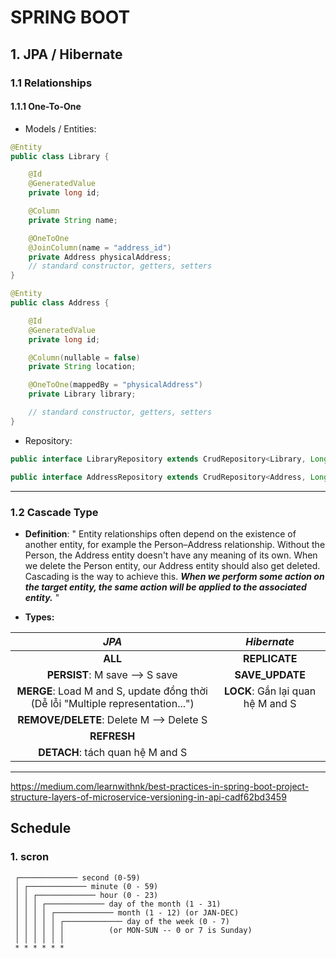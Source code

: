 # SPRING BOOT
## **1. JPA / Hibernate**

### **1.1 Relationships**

#### **1.1.1 One-To-One**
- Models / Entities:
```java
@Entity
public class Library {

    @Id
    @GeneratedValue
    private long id;

    @Column
    private String name;

    @OneToOne
    @JoinColumn(name = "address_id")
    private Address physicalAddress;
    // standard constructor, getters, setters
}
```

```java
@Entity
public class Address {

    @Id
    @GeneratedValue
    private long id;

    @Column(nullable = false)
    private String location;

    @OneToOne(mappedBy = "physicalAddress")
    private Library library;

    // standard constructor, getters, setters
}
```
- Repository:
```java
public interface LibraryRepository extends CrudRepository<Library, Long> {}
```
```java
public interface AddressRepository extends CrudRepository<Address, Long> {}
```
----------
### **1.2 Cascade Type**
- **Definition**: "
Entity relationships often depend on the existence of another entity, for example the Person–Address relationship. Without the Person, the Address entity doesn't have any meaning of its own. When we delete the Person entity, our Address entity should also get deleted.
Cascading is the way to achieve this. ***When we perform some action on the target entity, the same action will be applied to the associated entity.***
"

- **Types:**

|                                  **_JPA_**                                  	|        **_Hibernate_**        	|
|:---------------------------------------------------------------------------:	|:-----------------------------:	|
| **ALL**                                                                         	| **REPLICATE**                     	|
| **PERSIST**: M save --> S save                                                  	| **SAVE_UPDATE**                   	|
| **MERGE**: Load M and S, update đồng thời (Dễ lỗi "Multiple representation...") 	| **LOCK**: Gắn lại quan hệ M and S 	|
| **REMOVE/DELETE**: Delete M --> Delete S                                        	|                               	|
| **REFRESH**                                                                     	|                               	|
| **DETACH**: tách quan hệ M and S                                                	|                               	|
-------------------
https://medium.com/learnwithnk/best-practices-in-spring-boot-project-structure-layers-of-microservice-versioning-in-api-cadf62bd3459


## Schedule
### 1. scron
```
 ┌───────────── second (0-59)
 │ ┌───────────── minute (0 - 59)
 │ │ ┌───────────── hour (0 - 23)
 │ │ │ ┌───────────── day of the month (1 - 31)
 │ │ │ │ ┌───────────── month (1 - 12) (or JAN-DEC)
 │ │ │ │ │ ┌───────────── day of the week (0 - 7)
 │ │ │ │ │ │          (or MON-SUN -- 0 or 7 is Sunday)
 │ │ │ │ │ │
 * * * * * *
```